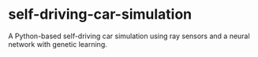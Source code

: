 # self-driving-car-simulation
A Python-based self-driving car simulation using ray sensors and a neural network with genetic learning.
